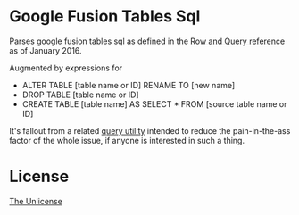 # Google Fusion Tables Sql

Parses google fusion tables sql as defined in the [Row and Query reference](https://developers.google.com/fusiontables/docs/v2/sql-reference) as of January 2016. 

Augmented by expressions for

* ALTER TABLE [table name or ID] RENAME TO [new name]
* DROP TABLE  [table name or ID]
* CREATE TABLE [table name] AS SELECT * FROM [source table name or ID] 

It's fallout from a related [query utility](https://github.com/curiosag/ftc) intended to reduce the pain-in-the-ass factor of the whole issue, if anyone is interested in such a thing.

# License

[The Unlicense](hoosealicense.com/licenses/unlicense/)



